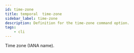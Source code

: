 ```yaml
---
id: time-zone
title: temporal  time-zone
sidebar_label: time-zone
description: Definition for the time-zone command option.
tags:
	- cli
---
```


Time zone (IANA name).
